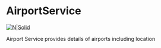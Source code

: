 # AirportService

[![N|Solid](https://cldup.com/dTxpPi9lDf.thumb.png)](https://nodesource.com/products/nsolid)

Airport Service provides details of airports including location